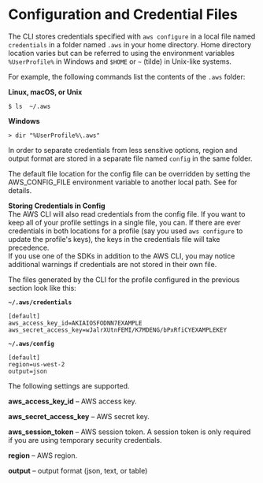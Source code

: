 # Configuration and Credential Files<a name="cli-config-files"></a>

 The CLI stores credentials specified with `aws configure` in a local file named `credentials` in a folder named `.aws` in your home directory\. Home directory location varies but can be referred to using the environment variables `%UserProfile%` in Windows and `$HOME` or `~` \(tilde\) in Unix\-like systems\. 

 For example, the following commands list the contents of the `.aws` folder: 

**Linux, macOS, or Unix**

```
$ ls  ~/.aws
```

**Windows**

```
> dir "%UserProfile%\.aws"
```

 In order to separate credentials from less sensitive options, region and output format are stored in a separate file named `config` in the same folder\. 

 The default file location for the config file can be overridden by setting the AWS\_CONFIG\_FILE environment variable to another local path\. See  for details\. 

**Storing Credentials in Config**  
 The AWS CLI will also read credentials from the config file\. If you want to keep all of your profile settings in a single file, you can\. If there are ever credentials in both locations for a profile \(say you used `aws configure` to update the profile's keys\), the keys in the credentials file will take precedence\.   
 If you use one of the SDKs in addition to the AWS CLI, you may notice additional warnings if credentials are not stored in their own file\. 

 The files generated by the CLI for the profile configured in the previous section look like this: 

**`~/.aws/credentials`**

```
[default]
aws_access_key_id=AKIAIOSFODNN7EXAMPLE
aws_secret_access_key=wJalrXUtnFEMI/K7MDENG/bPxRfiCYEXAMPLEKEY
```

**`~/.aws/config`**

```
[default]
region=us-west-2
output=json
```

The following settings are supported\.

 **aws\_access\_key\_id** – AWS access key\. 

 **aws\_secret\_access\_key** – AWS secret key\. 

 **aws\_session\_token** – AWS session token\. A session token is only required if you are using temporary security credentials\. 

 **region** – AWS region\. 

**output** – output format \(json, text, or table\)